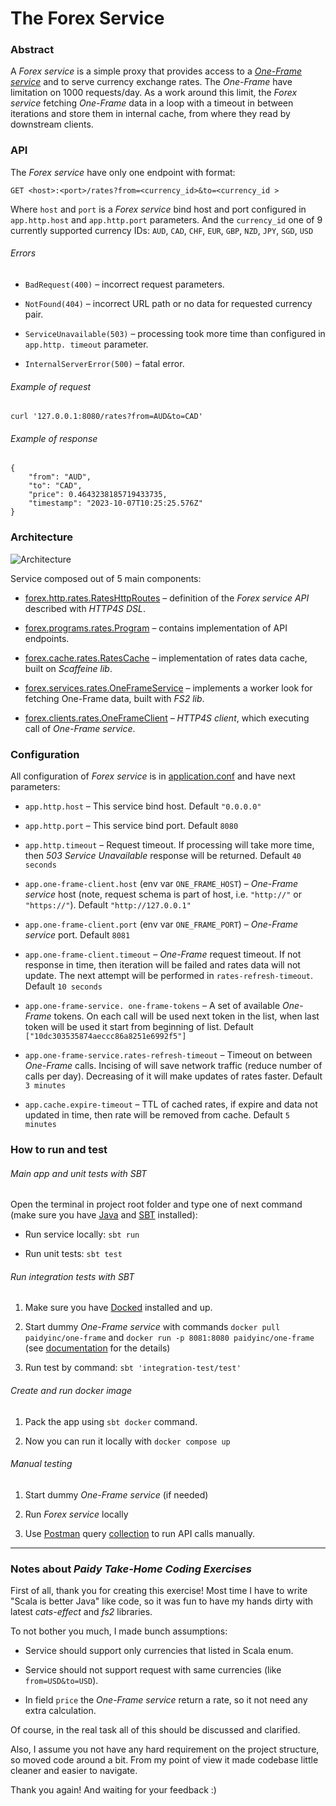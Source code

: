 # The Forex Service


### Abstract

A _Forex service_ is a simple proxy that provides access to 
a [_One-Frame service_](https://hub.docker.com/r/paidyinc/one-frame) and to serve currency 
exchange rates. The _One-Frame_ have limitation on 1000 requests/day. As a work around this limit, 
the _Forex service_ fetching _One-Frame_ data in a loop with a timeout in between iterations and store them in 
internal cache, from where they read by downstream clients.


### API

The _Forex service_ have only one endpoint with format:

```GET <host>:<port>/rates?from=<currency_id>&to=<currency_id >```

Where ```host```  and ```port``` is a _Forex service_ bind host and port 
configured in ```app.http.host``` and ```app.http.port``` parameters. And the ```currency_id``` one 
of 9 currently supported currency IDs: ```AUD```, ```CAD```, ```CHF```, ```EUR```, ```GBP```, 
```NZD```, ```JPY```, ```SGD```, ```USD```

###### Errors

* ```BadRequest(400)``` – incorrect request parameters.

* ```NotFound(404)``` – incorrect URL path or no data for requested currency pair.  

* ```ServiceUnavailable(503)``` – processing took more time than configured in ```app.http. timeout``` parameter.

* ```InternalServerError(500)``` – fatal error.

###### Example of request

```curl '127.0.0.1:8080/rates?from=AUD&to=CAD'```

###### Example of response

```
{
    "from": "AUD",
    "to": "CAD",
    "price": 0.4643238185719433735,
    "timestamp": "2023-10-07T10:25:25.576Z"
}
```


### Architecture

![Architecture](/forex-mtl/docs/forex_arh.png)

Service composed out of 5 main components:

* [forex.http.rates.RatesHttpRoutes](/forex-mtl/src/main/scala/forex/http/rates/RatesHttpRoutes.scala) – definition 
of the _Forex service API_ described with _HTTP4S DSL_.

* [forex.programs.rates.Program](/forex-mtl/src/main/scala/forex/programs/rates/Program.scala) – contains 
implementation of API endpoints.

* [forex.cache.rates.RatesCache](/forex-mtl/src/main/scala/forex/cache/rates/RatesCache.scala) – implementation 
of rates data cache, built on _Scaffeine lib_.

* [forex.services.rates.OneFrameService](/forex-mtl/src/main/scala/forex/services/rates/OneFrameService.scala) – implements 
a worker look for fetching One-Frame data, built with _FS2 lib_.

* [forex.clients.rates.OneFrameClient](/forex-mtl/src/main/scala/forex/clients/rates/OneFrameClient.scala) – _HTTP4S client_, 
which executing call of _One-Frame service_.


### Configuration

All configuration of _Forex service_ is in [application.conf](/forex-mtl/src/main/resources/application.conf) and have next parameters:

* ```app.http.host``` – This service bind host. Default ```"0.0.0.0"```

* ```app.http.port``` – This service bind port. Default ```8080```

* ```app.http.timeout``` – Request timeout. If processing will take more time, then _503 Service Unavailable_ 
response will be returned. Default ```40 seconds```

* ```app.one-frame-client.host``` (env var ```ONE_FRAME_HOST```) – _One-Frame service_ host (note, request schema is part of 
host, i.e. ```"http://"``` or ```"https://"```). Default ```"http://127.0.0.1"```

* ```app.one-frame-client.port``` (env var ```ONE_FRAME_PORT```)  – _One-Frame service_ port. Default ```8081```

* ```app.one-frame-client.timeout``` – _One-Frame_ request timeout. If not response in time, then iteration 
will be failed and rates data will not update. The next attempt will be performed in ```rates-refresh-timeout```. 
Default ```10 seconds```

* ```app.one-frame-service. one-frame-tokens``` – A set of available _One-Frame_ tokens. On each call will 
be used next token in the list, when last token will be used it start from beginning of 
list. Default ```["10dc303535874aeccc86a8251e6992f5"]```

* ```app.one-frame-service.rates-refresh-timeout``` – Timeout on between _One-Frame_ calls. Incising of 
will save network traffic (reduce number of calls per day). Decreasing of it will make updates of rates 
faster. Default ```3 minutes```

* ```app.cache.expire-timeout``` – TTL of cached rates, if expire and data not updated in time, then rate 
will be removed from cache. Default ```5 minutes```


### How to run and test

###### Main app and unit tests with SBT

Open the terminal in project root folder and type one of next 
command (make sure you have [Java](https://www.oracle.com/java/technologies/downloads/) 
and [SBT](https://www.scala-sbt.org) installed):

* Run service locally: ```sbt run```

* Run unit tests: ```sbt test```

###### Run integration tests with SBT

1. Make sure you have [Docked](https://www.docker.com) installed and up.

2. Start dummy _One-Frame service_ with commands ```docker pull paidyinc/one-frame```
and ```docker run -p 8081:8080 paidyinc/one-frame``` (see [documentation](https://hub.docker.com/r/paidyinc/one-frame) 
for the details)

3. Run test by command: ```sbt 'integration-test/test'```

###### Create and run docker image

1. Pack the app using ```sbt docker``` command.

2. Now you can run it locally with ```docker compose up```

###### Manual testing

1. Start dummy _One-Frame service_ (if needed)

2. Run _Forex service_ locally 

3. Use [Postman](https://www.postman.com) query [collection](/forex-mtl/postman/Interview.postman_collection.json) 
to run API calls manually.


***

### Notes about _Paidy Take-Home Coding Exercises_

First of all, thank you for creating this exercise! Most time I have to write "Scala is better Java" 
like code, so it was fun to have my hands dirty with latest _cats-effect_ and _fs2_ libraries.

To not bother you much, I made bunch assumptions:

* Service should support only currencies that listed in Scala enum.

* Service should not support request with same currencies (like ```from=USD&to=USD```).

* In field ```price``` the _One-Frame service_ return a rate, so it not need any extra calculation.

Of course, in the real task all of this should be discussed and clarified.

Also, I assume you not have any hard requirement on the project structure, so moved code around a bit. From my
point of view it made codebase little cleaner and easier to navigate.

Thank you again! And waiting for your feedback :)